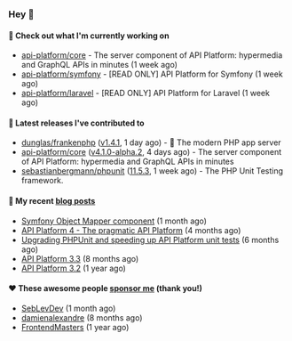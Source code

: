 ### Hey 👋

#### 👷 Check out what I'm currently working on

- [api-platform/core](https://github.com/api-platform/core) - The server component of API Platform: hypermedia and GraphQL APIs in minutes (1 week ago)
- [api-platform/symfony](https://github.com/api-platform/symfony) - [READ ONLY] API Platform for Symfony (1 week ago)
- [api-platform/laravel](https://github.com/api-platform/laravel) - [READ ONLY] API Platform for Laravel (1 week ago)

#### 🔭 Latest releases I've contributed to

- [dunglas/frankenphp](https://github.com/dunglas/frankenphp) ([v1.4.1](https://github.com/dunglas/frankenphp/releases/tag/v1.4.1), 1 day ago) - 🧟 The modern PHP app server
- [api-platform/core](https://github.com/api-platform/core) ([v4.1.0-alpha.2](https://github.com/api-platform/core/releases/tag/v4.1.0-alpha.2), 4 days ago) - The server component of API Platform: hypermedia and GraphQL APIs in minutes
- [sebastianbergmann/phpunit](https://github.com/sebastianbergmann/phpunit) ([11.5.3](https://github.com/sebastianbergmann/phpunit/releases/tag/11.5.3), 1 week ago) - The PHP Unit Testing framework.

#### 📜 My recent [blog posts](https://soyuka.me)

- [Symfony Object Mapper component](https://soyuka.me/symfony-object-mapper-component/) (1 month ago)
- [API Platform 4 - The pragmatic API Platform](https://soyuka.me/api-platform-4-the-pragmatic-api-platform/) (4 months ago)
- [Upgrading PHPUnit and speeding up API Platform unit tests](https://soyuka.me/upgrading-phpunit-and-speeding-up-api-platform-unit-tests/) (6 months ago)
- [API Platform 3.3](https://soyuka.me/api-platform-3.3/) (8 months ago)
- [API Platform 3.2](https://soyuka.me/api-platform-3.2/) (1 year ago)

#### ❤️ These awesome people [sponsor me](https://github.com/sponsors/soyuka) (thank you!)

- [SebLevDev](https://github.com/SebLevDev) (1 month ago)
- [damienalexandre](https://github.com/damienalexandre) (8 months ago)
- [FrontendMasters](https://github.com/FrontendMasters) (1 year ago)
